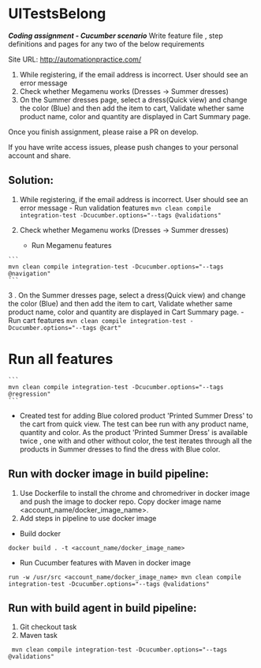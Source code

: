 # UITestsBelong

***Coding assignment - Cucumber scenario***
Write feature file , step definitions and pages for any two of the below requirements 

Site URL: http://automationpractice.com/

1.	While registering, if the email address is incorrect. User should see an error message
2.	Check whether Megamenu works (Dresses -> Summer dresses)
3.	On the Summer dresses page, select a dress(Quick view) and change the color (Blue) and then add the item to cart, Validate	whether same product name, color and quantity are displayed in Cart Summary page.

Once you finish assignment, please raise a PR on develop. 

If you have write access issues, please push changes to your personal account and share.


## Solution:

  1. While registering, if the email address is incorrect. User should see an error message
    -   Run validation features
    ```
    mvn clean compile integration-test -Dcucumber.options="--tags @validations"
    ```

  2.  Check whether Megamenu works (Dresses -> Summer dresses)
      -   Run Megamenu features
  
    ```
    mvn clean compile integration-test -Dcucumber.options="--tags @navigation"
    ```
  3 . On the Summer dresses page, select a dress(Quick view) and change the color (Blue) and then add the item to cart, Validate	whether same product name, color and quantity are displayed in Cart Summary page.
      -   Run cart features
     ```
     mvn clean compile integration-test -Dcucumber.options="--tags @cart"
     ```     
      
# Run all features
    ```
    mvn clean compile integration-test -Dcucumber.options="--tags @regression"
    ```

 - Created test for adding Blue colored product 'Printed Summer Dress' to the cart from quick view.
 The test can bee run with any product name, quantity and color. As the product 'Printed Summer Dress' is available twice , one with and other without color, the test iterates through all the products in Summer dresses to find the dress with Blue color.
    

## Run with docker image in build pipeline:
1. Use Dockerfile to install the chrome and chromedriver in docker image and push the image to docker repo. Copy docker image name <account_name/docker_image_name>.
2. Add steps in pipeline to use docker image

- Build docker 
```
docker build . -t <account_name/docker_image_name>
```

- Run Cucumber features with Maven in docker image
```
run -w /usr/src <account_name/docker_image_name> mvn clean compile integration-test -Dcucumber.options="--tags @validations"
```

## Run with build agent in build pipeline:
1. Git checkout task
2. Maven task

```
 mvn clean compile integration-test -Dcucumber.options="--tags @validations"
```


 
